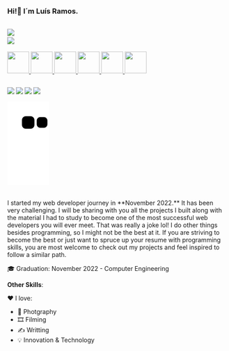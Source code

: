 ### Hi!👋 I´m Luís Ramos. 

##
<div>
 <a href="https://github.com/leroriginal30"> 
 <img align="center" height="180em" src="https://github-readme-stats.vercel.app/api?username=leroriginal30&show_icons=true&theme=onedark&include_all_comitstrue&count_private=true"/>
  <br>
   <img align="center" height="180em" src="https://github-readme-stats.vercel.app/api/top-langs/?username=leroriginal30&theme=onedark&layout=compact&langs_count=16"/>
  </center>
 </div>
 
 <div style="display: inline_block"><br>
 <img height="50" width="50" src="https://cdn.jsdelivr.net/gh/devicons/devicon/icons/bootstrap/bootstrap-original.svg"/>
 <img height="50" width="50" src="https://cdn.jsdelivr.net/gh/devicons/devicon/icons/css3/css3-original.svg"/>
  <img height="50" width="50" src="https://cdn.jsdelivr.net/gh/devicons/devicon/icons/html5/html5-original.svg"/>
  <img height="50" width="50" src="https://cdn.jsdelivr.net/gh/devicons/devicon/icons/javascript/javascript-original.svg" />
  <img height="50" width="50" src="https://cdn.jsdelivr.net/gh/devicons/devicon/icons/nodejs/nodejs-original.svg" />
 <img height="50" width="50" src="https://cdn.jsdelivr.net/gh/devicons/devicon/icons/react/react-original.svg"/>
</div>

##

<div>
 <a href="https://www.linkedin.com/in/lu%C3%ADs-ramos-1b5079219/" target=_blank><img src="https://img.shields.io/badge/LinkedIn-0077B5?style=for-the-badge&logo=linkedin&logoColor=white"></a>
 <a href="https://twitter.com/leroriginal30" target=_blank><img src="https://img.shields.io/badge/Twitter-1DA1F2?style=for-the-badge&logo=twitter&logoColor=whit"></a>
  <a href="https://www.youtube.com/@luissr4mos" target=_blank><img src="https://img.shields.io/badge/YouTube-FF0000?style=for-the-badge&logo=youtube&logoColor=white"></a>
 <a href="https://www.instagram.com/leroriginal30/" target=_blank><img src="https://img.shields.io/badge/Instagram-E4405F?style=for-the-badge&logo=instagram&logoColor=white"></a>
 </div>

![Snake animation](https://github.com/rafaballerini/rafaballerini/blob/output/github-contribution-grid-snake.svg)

##
<div>
 <p> I started my web developer journey in **November 2022.** It has been very challenging.
I will be sharing with you all the projects I built along with the material I had to study to become one of the most successful web developers you will ever meet. That was really a joke lol! I do other things besides programming, so I might not be the best at it. If you are striving to become the best or just want to spruce up your resume with programming skills, you are most welcome to check out my projects and feel inspired to follow a similar path.</p>
🎓 Graduation: November 2022 - Computer Engineering
 

 **Other Skills**:
 <br>

<!-- 
 <center> <i> Extra: </i> </center>
<small>
**I am a:**
- 💻  Programmer
- 🛍️ Blogger
- 🎹 Pianist 
- 🎙️ Singer
- 🎼 Song Writter
-->
❤️ I love: 
- 📸 Photgraphy
- 🎞️ Filming
- ✍️ Writting
- 💡 Innovation & Technology 

 </small>
 </div>
<!-- 
Here are some ideas to get you started:
- 🤔 I’m looking for help with ...
- 💬 Ask me about ...
- 📫 How to reach me: ...
- 😄 Pronouns: ...
- ⚡ Fun fact: ...
-->
